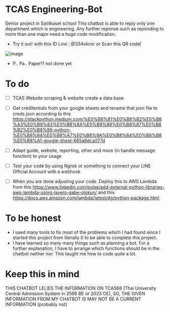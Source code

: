 
# TCAS Engineering-Bot
Senior project in Satitkaset school
This chatbot is able to reply only one department which is engineering.
Any further reponse such as reponding to more than one major need a huge code modification.
- Try it out!
with this ID Line : @334vkcsr or Scan this QR code!

![image](https://github.com/uzimpp/TCAS-Engineering-Bot/assets/130132510/2827871b-b7dc-4906-ae78-73cf9f3d89d8
)

- P.. Pa.. Paper!?
not done yet
  
# To do
- [ ] TCAS Website scraping & website create a data base
- [ ] Get creditentials from your google sheets and rename that json file to creds.json according to this https://stackpython.medium.com/%E0%B8%81%E0%B8%B2%E0%B8%A3%E0%B9%83%E0%B8%8A%E0%B9%89%E0%B8%87%E0%B8%B2%E0%B8%99-python-%E0%B8%84%E0%B8%A7%E0%B8%9A%E0%B8%84%E0%B8%B8%E0%B8%A1-google-sheet-665a6dca077d
- [ ] Adapt guide, website, reporting, other and more (in handle message function) to your usage
- [ ] Test your code by using Ngrok or something to connect your LINE Official Account with a webhook
- [ ] When you are done adjusting your code. Deploy this to AWS Lambda from this https://www.linkedin.com/pulse/add-external-python-libraries-aws-lambda-using-layers-gabe-olokun/ and this https://docs.aws.amazon.com/lambda/latest/dg/python-package.html


# To be honest
- I used many tools to fix most of the problems which I had found since I started this project from literally 0 to be able to complete this project.
- I have learned so many many things such as planning a bot. For a further explanation, I have to arrange which functions should be in the chatbot neither nor. This taught me how to code quite a lot.


# Keep this in mind
THIS CHATBOT LELIES THE INFORMATION ON TCAS66 (Thai University Central Admission System in 2566 BE or 2023 CE), SO, THE GIVEN INFORMATION FROM MY CHATBOT IS MAY NOT BE A CURRENT INFORMATION (probably not)
